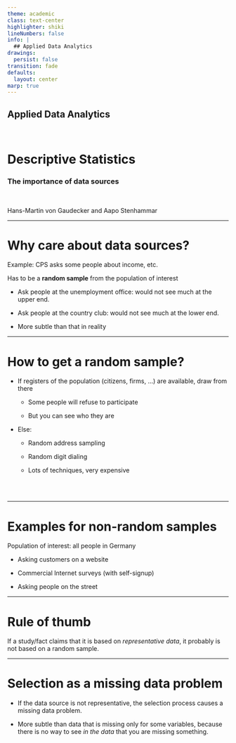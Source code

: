 ```yaml
---
theme: academic
class: text-center
highlighter: shiki
lineNumbers: false
info: |
  ## Applied Data Analytics
drawings:
  persist: false
transition: fade
defaults:
  layout: center
marp: true
---
```


## Applied Data Analytics

<br>

# Descriptive Statistics

### The importance of data sources

<br>

Hans-Martin von Gaudecker and Aapo Stenhammar

---

# Why care about data sources?

Example: CPS asks some people about income, etc.

Has to be a **random sample** from the population of interest

- Ask people at the unemployment office: would not see much at the upper end.

- Ask people at the country club: would not see much at the lower end.

- More subtle than that in reality

---

# How to get a random sample?

- If registers of the population (citizens, firms, ...) are available, draw from there

  - Some people will refuse to participate

  - But you can see who they are

- Else:

  - Random address sampling

  - Random digit dialing

  - Lots of techniques, very expensive

<br/>
<br/>

---

# Examples for non-random samples

Population of interest: all people in Germany

- Asking customers on a website

- Commercial Internet surveys (with self-signup)

- Asking people on the street

---

# Rule of thumb

If a study/fact claims that it is based on _representative data_, it probably is not
based on a random sample.

---

# Selection as a missing data problem

- If the data source is not representative, the selection process causes a missing data
  problem.

- More subtle than data that is missing only for some variables, because there is no way
  to see _in the data_ that you are missing something.
